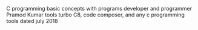 C programming basic concepts with programs
developer and programmer Pramod Kumar
tools turbo C8, code composer, and any c programming tools
dated july 2018
